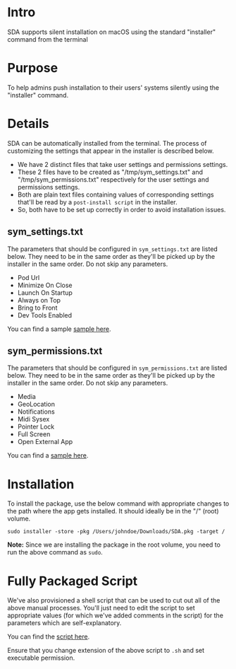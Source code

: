 # Intro

SDA supports silent installation on macOS using the standard "installer" command from the terminal

# Purpose

To help admins push installation to their users' systems silently using the "installer" command.

# Details

SDA can be automatically installed from the terminal. The process of customizing the settings that appear in the installer is described below.

- We have 2 distinct files that take user settings and permissions settings.
- These 2 files have to be created as "/tmp/sym_settings.txt" and "/tmp/sym_permissions.txt" respectively for the user settings and permissions settings.
- Both are plain text files containing values of corresponding settings that'll be read by a `post-install script` in the installer.
- So, both have to be set up correctly in order to avoid installation issues.

## sym_settings.txt

The parameters that should be configured in `sym_settings.txt` are listed below. They need to be in the same order as they'll be picked up by the installer in the same order. Do not skip any parameters.

- Pod Url
- Minimize On Close
- Launch On Startup
- Always on Top
- Bring to Front
- Dev Tools Enabled

You can find a sample [sample here](../../installer/mac/sym_settings.txt).

## sym_permissions.txt

The parameters that should be configured in `sym_permissions.txt` are listed below. They need to be in the same order as they'll be picked up by the installer in the same order. Do not skip any parameters.

- Media
- GeoLocation
- Notifications
- Midi Sysex
- Pointer Lock
- Full Screen
- Open External App

You can find a [sample here](../../installer/mac/sym_permissions.txt).


# Installation

To install the package, use the below command with appropriate changes to the path where the app gets installed. It should ideally be in the "/" (root) volume.

```sudo installer -store -pkg /Users/johndoe/Downloads/SDA.pkg -target /```

**Note:** Since we are installing the package in the root volume, you need to run the above command as `sudo`.

# Fully Packaged Script

We've also provisioned a shell script that can be used to cut out all of the above manual processes. You'll just need to edit the script to set appropriate values (for which we've added comments in the script) for the parameters which are self-explanatory.

You can find the [script here](../../installer/mac/installation_script.txt).

Ensure that you change extension of the above script to `.sh` and set executable permission.
